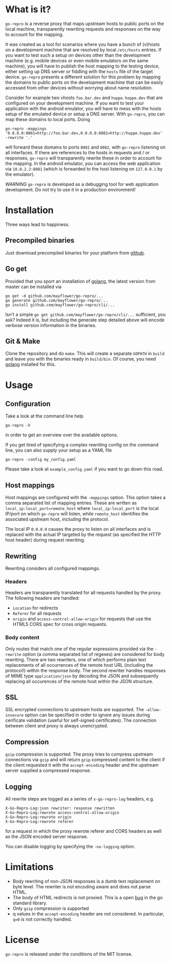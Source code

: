 # What is it?

`go-repro` is a reverse proxy that maps upstream hosts to public ports on the local
machine, transparently rewriting requests and responses on the way to account for
the mapping.

It was created as a tool for scenarios where you have a bunch of
(v)hosts on a development machine that are resolved by local
`/etc/hosts` entries. If you want to test such a setup on devices other
than the development machine (e.g. mobile devices or even mobile emulators on the
same machine), you will have to publish the host mapping to the testing device,
either setting up DNS server or fiddling with the `hosts` file of the target
device. `go-repro` presents a different solution for this problem by mapping the
domains to public ports on the development machine that can be easily accessed from
other devices without worrying about name resolution.

Consider for example two vhosts `foo.bar.dev` and `huppe.hoppe.dev` that are
configured on your development machine. If you want to test your application with
the android emulator, you will have to mess with the hosts setup of the emulated
device or setup a DNS server. With `go-repro`, you can map these domains to local
ports. Doing

    go-repro -mappings '0.0.0.0:8081=http://foo.bar.dev,0.0.0.0:8082=http://huppe.hoppe.dev' -rewrite '.'

 will forward these domains to ports `8081` and `8082`, with `go-repro` listening
 on all interfaces. If there are references to the hosts in requests and / or
 responses, `go-repro` will transparently rewrite these in order to account for the
 mapping. In the android emulator, you can access the web application via `10.0.2.2:8081`
 (which is forwarded to the host listening on `127.0.0.1` by the emulator).

*WARNING* `go-repro` is developed as a debugging tool for web application development.
Do not try to use it in a production environment!

# Installation

Three ways lead to happiness.

## Precompiled binaries

Just download precompiled binaries for your platform from
[github](https://github.com/mayflower/go-repro/releases).

## Go get

Provided that you sport an installation of
[golang](https://golang.org), the latest version from master
can be installed via

    go get -d github.com/mayflower/go-repro/...
    go generate github.com/mayflower/go-repro/...
    go install github.com/mayflower/go-repro/cli/...

Isn't a simple `go get github.com/mayflower/go-repro/cli/...` sufficient, you ask?
Indeed it is, but including the generate step detailed above will encode verbose version information
in the binaries.

## Git & Make

Clone the repository and do `make`. This will create a separate `GOPATH` in `build`
and leave you with the binaries ready in `build/bin`. Of course, you need
[golang](https://golang.org)
installed for this.

# Usage

## Configuration

Take a look at the command line help

    go-repro -h

in order to get an overview over the available options.

If you get tired of specifying
a complex rewriting config on the command line, you can also supply your setup as
a YAML file

    go-repro -config my_config.yaml

Please take a look at `example_config.yaml` if you want to go down this road.

## Host mappings

 Host mappings are configured with the `-mappings` option. This option takes a comma
 separated list of mapping entries. These are written as `local_ip:local_port=remote_host`
 where `local_ip:local_port` is the local IP/port on which `go-repro` will listen, while `remote_host`
 identifies the associated upstream host, _including_ the protocol.

 The local IP `0.0.0.0` causes the proxy to listen on all interfaces and is replaced
 with the actual IP targeted by the request (as specified the HTTP host header) during
 request rewriting.

## Rewriting

Rewriting considers all configured mappings.

### Headers

 Headers are transparently translated for all requests handled by the proxy. The
 following headers are handled:

  * `Location` for redirects
  * `Referer` for all requests
  * `origin` and `access-control-allow-origin` for requests that use the HTML5 CORS spec for cross origin requests.

### Body content

 Only routes that match one of the regular expressions provided via the
 `-rewrite` option (a comma separated list of regexes) are considered for body
 rewriting. There are two rewriters, one of which performs plain text replacements
 of all occurrences of the remote host URL (including the protocol!) within the response
 body. The second rewriter handles responses of MIME type `application/json` by
 decoding the JSON and subsequently replacing all occurences of the remote host within
 the JSON structure.

## SSL

SSL encrypted connections to upstream hosts are supported. The `-allow-insecure`
option can be specified in order to ignore any issues during cerificate validation
(useful for self-signed certificates). The connection between client and proxy is
always unencrypted.

## Compression

`gzip` compression is supported. The proxy tries to compress upstream connections
via `gzip` and will return `gzip` compressed content to the client if the client
requested it with the `accept-encoding` header and the upstream server supplied a
compressed response.

## Logging

All rewrite steps are logged as a series of `x-go-repro-log` headers, e.g.

    X-Go-Repro-Log:json rewriter: response rewritten
    X-Go-Repro-Log:rewrote access-control-allow-origin
    X-Go-Repro-Log:rewrote origin
    X-Go-Repro-Log:rewrote referer

for a request in which the proxy rewrote referer and CORS headers as well as the
JSON encoded server response.

You can disable logging by specifying the `-no-logging` option.

# Limitations

 * Body rewriting of non-JSON responses is a dumb text replacement on byte level.
   The rewriter is not encoding aware and does not parse HTML.
 * The body of HTML redirects is not proxied. This is a open
   [bug](https://github.com/golang/go/issues/10069) in the go standard library.
 * Only `gzip` compression is supported
 * q values in the `accept-encoding` header are not considered. In particular,
   `q=0` is not correctly handled.

# License

`go-repro` is released under the conditions of the MIT license.
